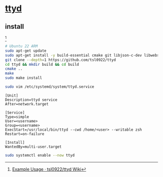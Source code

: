 # [ttyd](https://github.com/tsl0922/ttyd)

## install

[^1]

```sh
# Ubuntu 22 ARM
sudo apt-get update
sudo apt-get install -y build-essential cmake git libjson-c-dev libwebsockets-dev
git clone --depth=1 https://github.com/tsl0922/ttyd
cd ttyd && mkdir build && cd build
cmake ..
make
sudo make install
```

```sh
sudo vim /etc/systemd/system/ttyd.service
```

```
[Unit]
Description=ttyd service
After=network.target

[Service]
Type=simple
User=<username>
Group=<username>
ExecStart=/usr/local/bin/ttyd --cwd /home/<user> --writable zsh
Restart=on-failure

[Install]
WantedBy=multi-user.target
```

```sh
sudo systemctl enable --now ttyd
```

[^1]: [Example Usage · tsl0922/ttyd Wiki](https://github.com/tsl0922/ttyd/wiki/Example-Usage)
